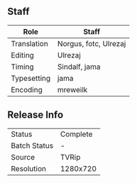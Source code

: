 
## Staff

| Role            | Staff                 |
|-----------------|-----------------------|
| Translation     | Norgus, fotc, Ulrezaj |
| Editing         | Ulrezaj               |
| Timing          | Sindalf, jama         |
| Typesetting     | jama                  |
| Encoding        | mreweilk              |

## Release Info

|              |             |
|--------------|-------------|
| Status       | Complete    |
| Batch Status | -           |
| Source       | TVRip       |
| Resolution   | 1280x720    |
